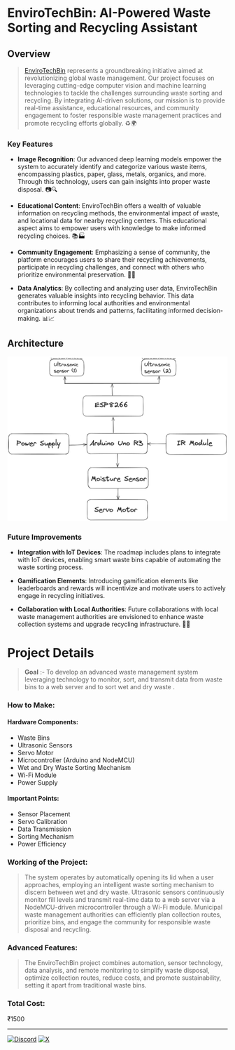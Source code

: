 # EnviroTechBin: AI-Powered Waste Sorting and Recycling Assistant

## Overview

>[EnviroTechBin](https://github.com/codewithriza/EnviroTechBin) represents a groundbreaking initiative aimed at revolutionizing global waste management. Our project focuses on leveraging cutting-edge computer vision and machine learning technologies to tackle the challenges surrounding waste sorting and recycling. By integrating AI-driven solutions, our mission is to provide real-time assistance, educational resources, and community engagement to foster responsible waste management practices and promote recycling efforts globally. ♻️🌍

### Key Features

- **Image Recognition**: Our advanced deep learning models empower the system to accurately identify and categorize various waste items, encompassing plastics, paper, glass, metals, organics, and more. Through this technology, users can gain insights into proper waste disposal. 📷🔍

- **Educational Content**: EnviroTechBin offers a wealth of valuable information on recycling methods, the environmental impact of waste, and locational data for nearby recycling centers. This educational aspect aims to empower users with knowledge to make informed recycling choices. 📚🏭

- **Community Engagement**: Emphasizing a sense of community, the platform encourages users to share their recycling achievements, participate in recycling challenges, and connect with others who prioritize environmental preservation. 🤝🌳

- **Data Analytics**: By collecting and analyzing user data, EnviroTechBin generates valuable insights into recycling behavior. This data contributes to informing local authorities and environmental organizations about trends and patterns, facilitating informed decision-making. 📊📈

## Architecture

![Architecture Diagram](architecture.png)

### Future Improvements

- **Integration with IoT Devices**: The roadmap includes plans to integrate with IoT devices, enabling smart waste bins capable of automating the waste sorting process.
  
- **Gamification Elements**: Introducing gamification elements like leaderboards and rewards will incentivize and motivate users to actively engage in recycling initiatives.

- **Collaboration with Local Authorities**: Future collaborations with local waste management authorities are envisioned to enhance waste collection systems and upgrade recycling infrastructure. 🌟🤖







# Project Details

> **Goal** :- To develop an advanced waste management system leveraging technology to monitor, sort, and transmit data from waste bins to a web server and to sort wet and dry waste .

### How to Make:

#### Hardware Components:
- Waste Bins
- Ultrasonic Sensors
- Servo Motor
- Microcontroller (Arduino and NodeMCU)
- Wet and Dry Waste Sorting Mechanism
- Wi-Fi Module
- Power Supply

#### Important Points:
- Sensor Placement
- Servo Calibration
- Data Transmission
- Sorting Mechanism
- Power Efficiency

### Working of the Project:

>The system operates by automatically opening its lid when a user approaches, employing an intelligent waste sorting mechanism to discern between wet and dry waste. Ultrasonic sensors continuously monitor fill levels and transmit real-time data to a web server via a NodeMCU-driven microcontroller through a Wi-Fi module. Municipal waste management authorities can efficiently plan collection routes, prioritize bins, and engage the community for responsible waste disposal and recycling.

### Advanced Features:

>The EnviroTechBin project combines automation, sensor technology, data analysis, and remote monitoring to simplify waste disposal, optimize collection routes, reduce costs, and promote sustainability, setting it apart from traditional waste bins.

### Total Cost:

₹1500


---
[![Discord](https://img.shields.io/badge/Discord-%235865F2.svg?style=for-the-badge&logo=discord&logoColor=white)](https://discord.com/users/887532157747212370)
[![X](https://img.shields.io/badge/X-%23000000.svg?style=for-the-badge&logo=X&logoColor=white)](https://twitter.com/codewithriza)

